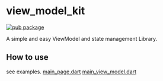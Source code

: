 # view_model_kit
[![pub package](https://img.shields.io/pub/v/view_model_kit.svg?color=4285F4)](https://pub.dev/packages/view_model_kit)


A simple and easy ViewModel and state management Library.


## How to use

see examples.
[main_page.dart](https://github.com/note11g/view_model_kit/blob/main/example/lib/main_page.dart)
[main_view_model.dart](https://github.com/note11g/view_model_kit/blob/main/example/lib/main_view_model.dart)
